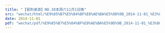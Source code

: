 ```yaml
---
title: "【冒刺桌游】NO.38本周六11月1日晚"
src: "wechat/html/%E9%85%B7%E5%84%BF%E8%AE%BA%E5%9D%9B_2014-11-01_%E3%80%90%E5%86%92%E5%88%BA%E6%A1%8C%E6%B8%B8%E3%80%91NO.38%E6%9C%AC%E5%91%A8%E5%85%AD11%E6%9C%881%E6%97%A5%E6%99%9A.html"
date: 2014-11-01
pdf: "wechat/pdf/%E9%85%B7%E5%84%BF%E8%AE%BA%E5%9D%9B_2014-11-01_%E3%80%90%E5%86%92%E5%88%BA%E6%A1%8C%E6%B8%B8%E3%80%91NO.38%E6%9C%AC%E5%91%A8%E5%85%AD11%E6%9C%881%E6%97%A5%E6%99%9A.pdf"
---
```

